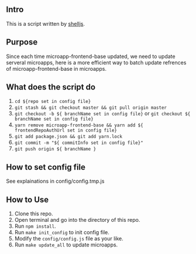 ## Intro

This is a script written by [shelljs](https://github.com/shelljs/shelljs).

## Purpose 

Since each time microapp-frontend-base updated, we need to update serveral microapps,
here is a more efficient way to batch update refrences of microapp-frontend-base in microapps.

## What does the script do

1. `cd ${repo set in config file}`
2. `git stash && git checkout master && git pull origin master`
3. `git checkout -b ${ branchName set in config file}` or `git checkout ${ branchName set in config file}`
4. `yarn remove microapp-frontend-base && yarn add ${ frontendRepoAuthUrl set in config file}`
5. `git add package.json && git add yarn.lock`
6. `git commit -m "${ commitInfo set in config file}"`
7. `git push origin ${ branchName }`

## How to set config file

See explainations in config/config.tmp.js

## How to Use
1. Clone this repo.
2. Open terminal and go into the directory of this repo.
3. Run `npm install`.
4. Run `make init_config` to init config file.
5. Modify the `config/config.js` file as your like.
6. Run `make update_all` to update microapps.

